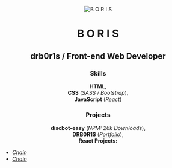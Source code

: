 <p align="center">
  <img src="https://i.imgur.com/UFREZ1Y.png" alt="B O R I S"></img>
</p>

<h1 align="center">B O R I S</h1>
<h2 align="center">drb0r1s / Front-end Web Developer</h2>

<h3 align="center">Skills</h3>

<p align="center">
  <b>HTML</b>,<br>
  <b>CSS</b> (<i>SASS / Bootstrap</i>),<br>
  <b>JavaScript</b> (<i>React</i>)
</p>

<h3 align="center">Projects</h3>

<p align="center">
  <b>discbot-easy</b> (<i>NPM: 26k Downloads</i>),<br>
  <b>DRB0R1S</b> (<i><a href="https://boris.ml">Portfolio</a></i>),<br>
  <b>React Projects:</b><br>
  
  <ul>
    <li>
      <i><a href="https://drb0r1s-chain-react.netlify.app">Chain</a></i>
    </li>
    <li>
      <i><a href="https://drb0r1s-chain-react.netlify.app">Chain</a></i>
    </li>
  </ul>
</p>
